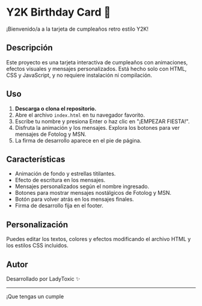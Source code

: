 # Y2K Birthday Card 🎉

¡Bienvenido/a a la tarjeta de cumpleaños retro estilo Y2K!

## Descripción

Este proyecto es una tarjeta interactiva de cumpleaños con animaciones, efectos visuales y mensajes personalizados. Está hecho solo con HTML, CSS y JavaScript, y no requiere instalación ni compilación.

## Uso

1. **Descarga o clona el repositorio.**
2. Abre el archivo `index.html` en tu navegador favorito.
3. Escribe tu nombre y presiona Enter o haz clic en "¡EMPEZAR FIESTA!".
4. Disfruta la animación y los mensajes. Explora los botones para ver mensajes de Fotolog y MSN.
5. La firma de desarrollo aparece en el pie de página.

## Características

- Animación de fondo y estrellas titilantes.
- Efecto de escritura en los mensajes.
- Mensajes personalizados según el nombre ingresado.
- Botones para mostrar mensajes nostálgicos de Fotolog y MSN.
- Botón para volver atrás en los mensajes finales.
- Firma de desarrollo fija en el footer.

## Personalización

Puedes editar los textos, colores y efectos modificando el archivo HTML y los estilos CSS incluidos.

## Autor

Desarrollado por LadyToxic ✨

---

¡Que tengas un cumple
